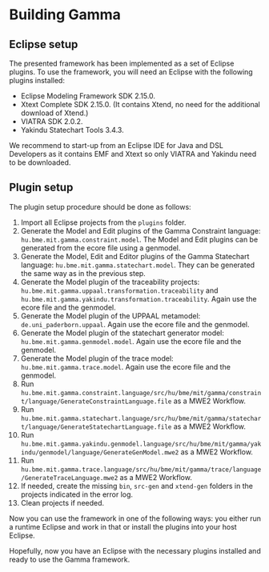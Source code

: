 # Building Gamma

## Eclipse setup

The presented framework has been implemented as a set of Eclipse plugins. To use the
framework, you will need an Eclipse with the following plugins installed:
* Eclipse Modeling Framework SDK 2.15.0.
* Xtext Complete SDK 2.15.0. (It contains Xtend, no need for the additional download
of Xtend.)
* VIATRA SDK 2.0.2.
* Yakindu Statechart Tools 3.4.3.

We recommend to start-up from an Eclipse IDE for Java and DSL Developers as it
contains EMF and Xtext so only VIATRA and Yakindu need to be downloaded.

## Plugin setup

The plugin setup procedure should be done as follows:
1. Import all Eclipse projects from the `plugins` folder.
2. Generate the Model and Edit plugins of the Gamma Constraint language: `hu.bme.mit.gamma.constraint.model`. The Model and Edit plugins can be generated
from the ecore file using a genmodel.
3. Generate the Model, Edit and Editor plugins of the Gamma Statechart language: `hu.bme.mit.gamma.statechart.model`. They can be generated the same way as in the
previous step.
4. Generate the Model plugin of the traceability projects:
`hu.bme.mit.gamma.uppaal.transformation.traceability` and
`hu.bme.mit.gamma.yakindu.transformation.traceability`. Again use the ecore file and the genmodel.
5. Generate the Model plugin of the UPPAAL metamodel:
`de.uni_paderborn.uppaal`. Again use the ecore file and the genmodel.
6. Generate the Model plugin of the statechart generator model:
`hu.bme.mit.gamma.genmodel.model`. Again use the ecore file and the genmodel.
6. Generate the Model plugin of the trace model:
`hu.bme.mit.gamma.trace.model`. Again use the ecore file and the genmodel.
7. Run `hu.bme.mit.gamma.constraint.language/src/hu/bme/mit/gamma/constraint/language/GenerateConstraintLanguage.file` as a MWE2 Workflow.
8. Run `hu.bme.mit.gamma.statechart.language/src/hu/bme/mit/gamma/statechart/language/GenerateStatechartLanguage.file` as a MWE2 Workflow.
9. Run `hu.bme.mit.gamma.yakindu.genmodel.language/src/hu/bme/mit/gamma/yakindu/genmodel/language/GenerateGenModel.mwe2` as a MWE2 Workflow.
10. Run `hu.bme.mit.gamma.trace.language/src/hu/bme/mit/gamma/trace/language/GenerateTraceLanguage.mwe2` as a MWE2 Workflow.
11. If needed, create the missing `bin`, `src-gen` and `xtend-gen` folders in the projects indicated in the error log.
12. Clean projects if needed.

Now you can use the framework in one of the following ways: you either run a runtime Eclipse and work in that or install the plugins into your host Eclipse.

Hopefully, now you have an Eclipse with the necessary plugins installed and ready to use the Gamma framework.
